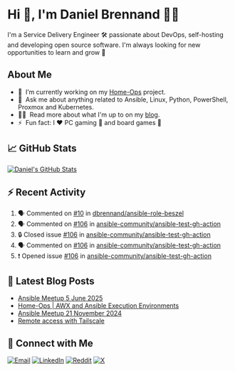# Hi 👋, I'm Daniel Brennand 👨‍💻

I'm a Service Delivery Engineer 🛠 passionate about DevOps, self-hosting and developing open source software. I'm always looking for new opportunities to learn and grow 🌱

## About Me

- 🔭 &nbsp;I’m currently working on my [Home-Ops](https://github.com/dbrennand/home-ops) project.
- 💬 &nbsp;Ask me about anything related to Ansible, Linux, Python, PowerShell, Proxmox and Kubernetes.
- 👨‍💻 &nbsp;Read more about what I'm up to on my [blog](https://dbren.uk).
- ⚡ &nbsp;Fun fact: I ❤️ PC gaming 👾 and board games 🎲

## 📈 GitHub Stats

[![Daniel's GitHub Stats](https://github-readme-stats.vercel.app/api?username=dbrennand&show_icons=true&count_private=true&hide_border=true&theme=dark)](https://github.com/anuraghazra/github-readme-stats)

## ⚡ Recent Activity

<!--START_SECTION:activity-->
1. 🗣 Commented on [#10](https://github.com/dbrennand/ansible-role-beszel/pull/10#issuecomment-3241268847) in [dbrennand/ansible-role-beszel](https://github.com/dbrennand/ansible-role-beszel)
2. 🗣 Commented on [#106](https://github.com/ansible-community/ansible-test-gh-action/issues/106#issuecomment-3239900895) in [ansible-community/ansible-test-gh-action](https://github.com/ansible-community/ansible-test-gh-action)
3. 🔒 Closed issue [#106](https://github.com/ansible-community/ansible-test-gh-action/issues/106) in [ansible-community/ansible-test-gh-action](https://github.com/ansible-community/ansible-test-gh-action)
4. 🗣 Commented on [#106](https://github.com/ansible-community/ansible-test-gh-action/issues/106#issuecomment-3239532267) in [ansible-community/ansible-test-gh-action](https://github.com/ansible-community/ansible-test-gh-action)
5. ❗ Opened issue [#106](https://github.com/ansible-community/ansible-test-gh-action/issues/106) in [ansible-community/ansible-test-gh-action](https://github.com/ansible-community/ansible-test-gh-action)
<!--END_SECTION:activity-->

## 📝 Latest Blog Posts

<!-- BLOG-POST-LIST:START -->
- [Ansible Meetup 5 June 2025](https://dbren.uk/blog/ansible-meetup-5-june/)
- [Home-Ops | AWX and Ansible Execution Environments](https://dbren.uk/blog/homeops-ansible-ee/)
- [Ansible Meetup 21 November 2024](https://dbren.uk/blog/ansible-meetup-21-november/)
- [Remote access with Tailscale](https://dbren.uk/blog/tailscale/)
<!-- BLOG-POST-LIST:END -->

## 💬 Connect with Me

[![Email](https://img.shields.io/badge/Email-D14836?style=flat&logo=gmail&logoColor=white)](mailto:contact@danielbrennand.com) [![LinkedIn](https://img.shields.io/badge/Linkedin-%230077B5.svg?style=flat&logo=linkedin&logoColor=white)](https://www.linkedin.com/in/dbrenuk) [![Reddit](https://img.shields.io/badge/Reddit-FF4500?style=flat&logo=reddit&logoColor=white)](https://www.reddit.com/user/dbrenuk) [![X](https://img.shields.io/badge/X-%23000000.svg?style=flat&logo=X&logoColor=white)](https://twitter.com/dbrenuk)
